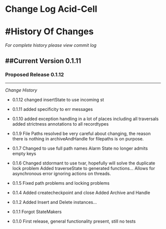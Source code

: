 Change Log Acid-Cell
==================


#History Of Changes
=================

*For complete history please view commit log*

##Current Version 0.1.11
--------------------------	


### Proposed Release 0.1.12
----------------------------



*Change History*
+ 0.1.12
  changed insertState to use incoming st
+ 0.1.11
  added specificity to err messages
+ 0.1.10
  added exception handling in a lot of places including all traversals
  added strictness annotations to all recordtypes
+ 0.1.9
  File Paths resolved
  be very careful about changing, the reason there is nothing in archiveAndHandle for filepaths is on purpose.
+ 0.1.7
  Changed to use full path names
  Alarm State no longer admits empty keys
+ 0.1.6
  Changed stdormant to use tvar, hopefully will solve the duplicate lock problem
  Added traverseState to generated functions... Allows for asynchronous error ignoring actions on threads.
  
+ 0.1.5
  Fixed path problems and locking problems
+ 0.1.4
  Added createcheckpoint and close
  Added Archive and Handle
+ 0.1.2
  Added Insert and Delete instances...
+ 0.1.1
  Forgot StateMakers
+ 0.1.0
  First release, general functionality present, still no tests


